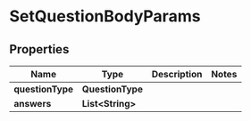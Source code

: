 

# SetQuestionBodyParams


## Properties

| Name | Type | Description | Notes |
|------------ | ------------- | ------------- | -------------|
|**questionType** | **QuestionType** |  |  |
|**answers** | **List&lt;String&gt;** |  |  |



